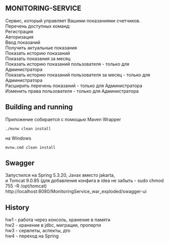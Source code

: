 <h2>MONITORING-SERVICE</h2>
Cервис, который управляет Вашими показаниями счетчиков.<br />
Перечень доступных команд:<br />
Регистрация<br />
Авторизация<br />
Ввод показаний<br />
Получить актуальные показания<br />
Показать историю показаний<br />
Показать показания за месяц<br />
Показать историю показаний пользователя - только для Администратора<br />
Показать историю показаний пользователя за месяц - только для Администратора<br />
Расширить перечень показаний - только для Администратора<br />
Изменить права пользователя - только для Администратора<br />


<h2>Building and running</h2>

Приложение собирается с помощью Maven Wrapper
```
./mvnw clean install
```
на Windows
```
mvnw.cmd clean install
```

<h2>Swagger</h2>
Запустился на Spring 5.3.20, Javax вместо jakarta, <br />
и Tomcat 9.0.85 (для добавления конфига в idea не забыть - sudo chmod 755 -R /opt/tomcat)<br />
http://localhost:8080/MonitoringService_war_exploded/swagger-ui


<h2>History</h2>
hw1 - работа через консоль, хранение в памяти<br />
hw2 - хранение в jdbc, миграции, проперти<br />
hw3 - сервлеты, аспекты, дто<br />
hw4 - переход на Spring<br />
